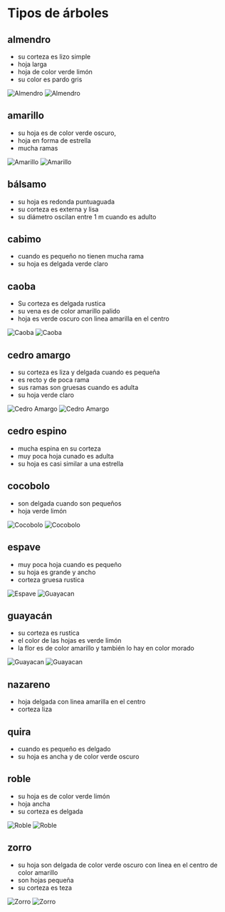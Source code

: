 # Tipos de árboles 

## almendro
* su corteza es lizo simple
* hoja larga 
* hoja de color verde limón
* su color es pardo gris

![Almendro](./Images/almendro_bark.jpg) ![Almendro](./Images/almendro_leaf.jpg)

## amarillo  
* su hoja es de color verde oscuro, 
* hoja en forma de estrella 
* mucha ramas

![Amarillo](./Images/amarillo_bark.jpg) ![Amarillo](./Images/amarillo_leaf.jpg)

## bálsamo
* su hoja es redonda puntuaguada 
* su corteza es externa y lisa
* su diámetro oscilan entre 1 m cuando es adulto

## cabimo
* cuando es pequeño no tienen mucha rama
* su hoja es delgada verde claro

## caoba
* Su corteza es delgada rustica
* su vena es de color amarillo palido 
* hoja es verde oscuro con linea amarilla en el centro
  
![Caoba](./Images/caoba_bark.jpg) ![Caoba](./Images/caoba_leaf.jpg)

## cedro amargo
* su corteza es liza y delgada cuando es pequeña
* es recto y de poca rama 
* sus ramas son gruesas cuando es adulta 
* su hoja verde claro

![Cedro Amargo](./Images/cedroamargo_bark.jpg) ![Cedro Amargo](./Images/cedroamargo_leaf.jpg)

## cedro espino
* mucha espina en su corteza  
* muy poca hoja cunado es adulta
* su hoja es casi similar a una estrella 

## cocobolo
* son delgada cuando son pequeños
* hoja verde limón

![Cocobolo](./Images/cocobolo_bark.jpg) ![Cocobolo](./Images/cocobolo_leaf.jpg)

## espave
* muy poca hoja cuando es pequeño
* su hoja es grande y ancho
* corteza gruesa rustica

![Espave](./Images/espave_bark.jpg) ![Guayacan](./Images/espave_leaf.jpg)

## guayacán
* su corteza es rustica 
* el color de las hojas es verde limón 
* la flor es de color amarillo y también lo hay en color morado

![Guayacan](./Images/guayacan_bark.jpg) ![Guayacan](./Images/guayacan_leaf.jpg)

## nazareno
* hoja delgada con linea amarilla en el centro
* corteza liza 

## quira
* cuando es pequeño es delgado 
* su hoja es ancha y de color verde oscuro

## roble
* su hoja es de color verde limón
* hoja ancha
* su corteza es delgada

![Roble](./Images/roble_bark.jpg) ![Roble](./Images/roble_leaf.jpg)

## zorro
* su hoja son delgada de color verde oscuro con linea en el centro de color amarillo
* son hojas pequeña
* su corteza es teza

![Zorro](./Images/zorro_bark.jpg) ![Zorro](./Images/zorro_leaf.jpg)
